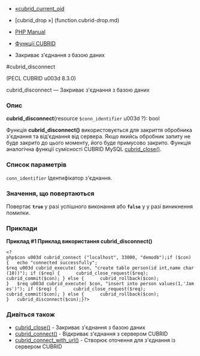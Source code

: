 - [«cubrid_current_oid](function.cubrid-current-oid.md)
- [cubrid_drop »] (function.cubrid-drop.md)

- [PHP Manual](index.md)
- [Функції CUBRID](ref.cubrid.md)
- Закриває з'єднання з базою даних

#cubrid_disconnect

(PECL CUBRID u003d 8.3.0)

cubrid_disconnect — Закриває з'єднання з базою даних

### Опис

**cubrid_disconnect**(resource `$conn_identifier` u003d ?): bool

Функція **cubrid_disconnect()** використовується для закриття обробника
з'єднання та від'єднання від сервера. Якщо якийсь обробник запиту
не буде закрито до цього моменту, його буде примусово закрито. Функція
аналогічна функції сумісності CUBRID MySQL
[cubrid_close()](function.cubrid-close.md).

### Список параметрів

`conn_identifier`
Ідентифікатор з'єднання.

### Значення, що повертаються

Повертає **`true`** у разі успішного виконання або **`false`** у
у разі виникнення помилки.

### Приклади

**Приклад #1 Приклад використання **cubrid_disconnect()****

` <?php$con u003d cubrid_connect ("localhost", 33000, "demodb");if ($con) {   echo "connected successfully"; $req u003d cubrid_execute( $con, "create table person(id int,name char(10))"); if ($req) {      cubrid_close_request($req); cubrid_commit($con); } else {      cubrid_rollback($con); }   $req u003d cubrid_execute( $con, "insert into person values(1,'James')"); if ($req) {      cubrid_close_request($req); cubrid_commit($con); } else {      cubrid_rollback($con); }   cubrid_disconnect($con);}?> `

### Дивіться також

- [cubrid_close()](function.cubrid-close.md) - Закриває з'єднання
з базою даних
- [cubrid_connect()](function.cubrid-connect.md) - Відкриває
з'єднання з сервером CUBRID
- [cubrid_connect_with_url()](function.cubrid-connect-with-url.md) -
Створює оточення для з'єднання із сервером CUBRID
